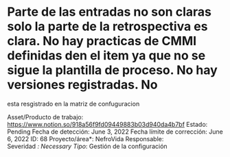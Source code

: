 # Parte de las entradas no son claras solo la parte de la retrospectiva es clara. No hay practicas de CMMI definidas den el item ya que no se sigue la plantilla de proceso. No hay versiones registradas. No
 esta resgistrado en la matriz de confuguracion

Asset/Producto de trabajo: https://www.notion.so/918a56f9fd09449883b03d940da4b7bf 
Estado: Pending
Fecha de detección: June 3, 2022
Fecha límite de corrección: June 6, 2022
ID: 68
Proyecto/área*: NefroVida
Responsable:  
Severidad *: Necessary
Tipo*: Gestión de la configuración